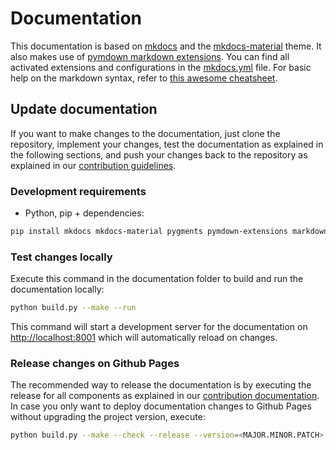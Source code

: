 # Documentation

This documentation is based on [mkdocs](https://www.mkdocs.org/) and the [mkdocs-material](http://squidfunk.github.io/mkdocs-material/specimen) theme. It also makes use of [pymdown markdown extensions](https://facelessuser.github.io/pymdown-extensions/). You can find all activated extensions and configurations in the [mkdocs.yml](./mkdocs.yml) file. For basic help on the markdown syntax, refer to [this awesome cheatsheet](https://github.com/adam-p/markdown-here/wiki/Markdown-Cheatsheet).

## Update documentation

If you want to make changes to the documentation, just clone the repository, implement your changes, test the documentation as explained in the following sections, and push your changes back to the repository as explained in our [contribution guidelines](../CONTRIBUTING.md#contributing-to-the-code-base).

### Development requirements

- Python, pip + dependencies:

```bash
pip install mkdocs mkdocs-material pygments pymdown-extensions markdown-include
```

### Test changes locally

Execute this command in the documentation folder to build and run the documentation locally:

```bash
python build.py --make --run
```

This command will start a development server for the documentation on [http://localhost:8001](http://localhost:8001) which will automatically reload on changes.

### Release changes on Github Pages

The recommended way to release the documentation is by executing the release for all components as explained in our [contribution documentation](../CONTRIBUTING.md#development-instructions). In case you only want to deploy documentation changes to Github Pages without upgrading the project version, execute:

```bash
python build.py --make --check --release --version=<MAJOR.MINOR.PATCH>
```
